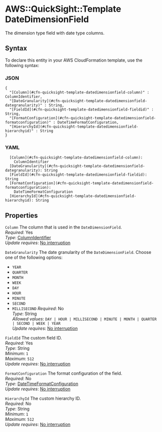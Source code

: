 # AWS::QuickSight::Template DateDimensionField<a name="aws-properties-quicksight-template-datedimensionfield"></a>

The dimension type field with date type columns\.

## Syntax<a name="aws-properties-quicksight-template-datedimensionfield-syntax"></a>

To declare this entity in your AWS CloudFormation template, use the following syntax:

### JSON<a name="aws-properties-quicksight-template-datedimensionfield-syntax.json"></a>

```
{
  "[Column](#cfn-quicksight-template-datedimensionfield-column)" : ColumnIdentifier,
  "[DateGranularity](#cfn-quicksight-template-datedimensionfield-dategranularity)" : String,
  "[FieldId](#cfn-quicksight-template-datedimensionfield-fieldid)" : String,
  "[FormatConfiguration](#cfn-quicksight-template-datedimensionfield-formatconfiguration)" : DateTimeFormatConfiguration,
  "[HierarchyId](#cfn-quicksight-template-datedimensionfield-hierarchyid)" : String
}
```

### YAML<a name="aws-properties-quicksight-template-datedimensionfield-syntax.yaml"></a>

```
  [Column](#cfn-quicksight-template-datedimensionfield-column):
    ColumnIdentifier
  [DateGranularity](#cfn-quicksight-template-datedimensionfield-dategranularity): String
  [FieldId](#cfn-quicksight-template-datedimensionfield-fieldid): String
  [FormatConfiguration](#cfn-quicksight-template-datedimensionfield-formatconfiguration):
    DateTimeFormatConfiguration
  [HierarchyId](#cfn-quicksight-template-datedimensionfield-hierarchyid): String
```

## Properties<a name="aws-properties-quicksight-template-datedimensionfield-properties"></a>

`Column` <a name="cfn-quicksight-template-datedimensionfield-column"></a>
The column that is used in the `DateDimensionField`\.  
_Required_: Yes  
_Type_: [ColumnIdentifier](aws-properties-quicksight-template-columnidentifier.md)  
_Update requires_: [No interruption](https://docs.aws.amazon.com/AWSCloudFormation/latest/UserGuide/using-cfn-updating-stacks-update-behaviors.html#update-no-interrupt)

`DateGranularity` <a name="cfn-quicksight-template-datedimensionfield-dategranularity"></a>
The date granularity of the `DateDimensionField`\. Choose one of the following options:

- `YEAR`
- `QUARTER`
- `MONTH`
- `WEEK`
- `DAY`
- `HOUR`
- `MINUTE`
- `SECOND`
- `MILLISECOND`
  _Required_: No  
  _Type_: String  
  _Allowed values_: `DAY | HOUR | MILLISECOND | MINUTE | MONTH | QUARTER | SECOND | WEEK | YEAR`  
  _Update requires_: [No interruption](https://docs.aws.amazon.com/AWSCloudFormation/latest/UserGuide/using-cfn-updating-stacks-update-behaviors.html#update-no-interrupt)

`FieldId` <a name="cfn-quicksight-template-datedimensionfield-fieldid"></a>
The custom field ID\.  
_Required_: Yes  
_Type_: String  
_Minimum_: `1`  
_Maximum_: `512`  
_Update requires_: [No interruption](https://docs.aws.amazon.com/AWSCloudFormation/latest/UserGuide/using-cfn-updating-stacks-update-behaviors.html#update-no-interrupt)

`FormatConfiguration` <a name="cfn-quicksight-template-datedimensionfield-formatconfiguration"></a>
The format configuration of the field\.  
_Required_: No  
_Type_: [DateTimeFormatConfiguration](aws-properties-quicksight-template-datetimeformatconfiguration.md)  
_Update requires_: [No interruption](https://docs.aws.amazon.com/AWSCloudFormation/latest/UserGuide/using-cfn-updating-stacks-update-behaviors.html#update-no-interrupt)

`HierarchyId` <a name="cfn-quicksight-template-datedimensionfield-hierarchyid"></a>
The custom hierarchy ID\.  
_Required_: No  
_Type_: String  
_Minimum_: `1`  
_Maximum_: `512`  
_Update requires_: [No interruption](https://docs.aws.amazon.com/AWSCloudFormation/latest/UserGuide/using-cfn-updating-stacks-update-behaviors.html#update-no-interrupt)
